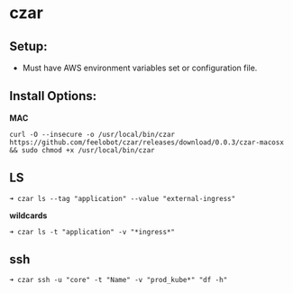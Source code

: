 # czar

## Setup:

* Must have AWS environment variables set or configuration file.

## Install Options:

**MAC**

`curl -O --insecure -o /usr/local/bin/czar https://github.com/feelobot/czar/releases/download/0.0.3/czar-macosx && sudo chmod +x /usr/local/bin/czar`


## LS

```
➜ czar ls --tag "application" --value "external-ingress"
```


**wildcards** 

```
➜ czar ls -t "application" -v "*ingress*"
```

## ssh

```
➜ czar ssh -u "core" -t "Name" -v "prod_kube*" "df -h"
```
